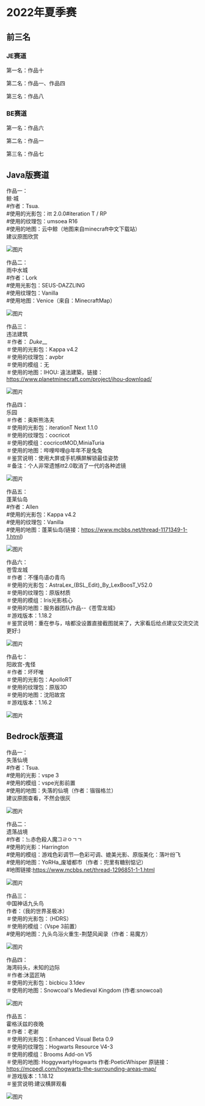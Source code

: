 # 2022年夏季赛

## 前三名

### JE赛道

第一名：作品十

第二名：作品一、作品四

第三名：作品八

### BE赛道

第一名：作品六

第二名：作品一

第三名：作品七

## Java版赛道

作品一：    
鲸·城    
#作者：Tsua.    
#使用的光影包：itt 2.0.0#iteration T / RP    
#使用的纹理包：umsoea R16    
#使用的地图：云中鲸（地图来自minecraft中文下载站）    
建议原图欣赏    

![图片](https://raw.githubusercontent.com/MineGraphCN/ImageLib/main/MGCD/images/gallery/2022-summer/je/1.jpg)

作品二：    
雨中水城    
#作者：Lork     
#使用光影包：SEUS-DAZZLING     
#使用纹理包：Vanilla     
#使用地图：Venice（来自：MinecraftMap）    

![图片](https://raw.githubusercontent.com/MineGraphCN/ImageLib/main/MGCD/images/gallery/2022-summer/je/2.jpg)

作品三：    
违法建筑    
＃作者：    _Duke___     
＃使用的光影包：Kappa v4.2     
＃使用的纹理包：avpbr     
＃使用的模组：无    
＃使用的地图：IHOU: 違法建築，链接：https://www.planetminecraft.com/project/ihou-download/    

![图片](https://raw.githubusercontent.com/MineGraphCN/ImageLib/main/MGCD/images/gallery/2022-summer/je/3.jpg)

作品四：    
乐园    
＃作者：奥斯熊洛夫    
＃使用的光影包：iterationT Next 1.1.0    
＃使用的纹理包：cocricot    
＃使用的模组：cocricotMOD,MiniaTuria      
＃使用的地图：哔哩哔哩@年年不是兔兔    
＃鉴赏说明：使用大屏或手机横屏解锁最佳姿势    
＃备注：个人非常遗憾itt2.0取消了一代的各种滤镜    

![图片](https://raw.githubusercontent.com/MineGraphCN/ImageLib/main/MGCD/images/gallery/2022-summer/je/4.jpg)

作品五：    
蓬莱仙岛    
#作者：Allen    
#使用的光影包：Kappa v4.2    
#使用的纹理包：Vanilla    
#使用的地图：蓬莱仙岛(链接：https://www.mcbbs.net/thread-1171349-1-1.html)    

![图片](https://raw.githubusercontent.com/MineGraphCN/ImageLib/main/MGCD/images/gallery/2022-summer/je/5.jpg)

作品六：    
苍雪龙城    
＃作者：不懂鸟语の青鸟    
＃使用的光影包：AstraLex_(BSL_Edit)_By_LexBoosT_V52.0    
＃使用的纹理包：原版材质    
＃使用的模组：Iris光影核心    
＃使用的地图：服务器团队作品--《苍雪龙城》    
＃游戏版本：1.18.2    
＃鉴赏说明：重在参与，啥都没设置直接截图就来了，大家看后给点建议交流交流更好:)    

![图片](https://raw.githubusercontent.com/MineGraphCN/ImageLib/main/MGCD/images/gallery/2022-summer/je/6.jpg)

作品七：    
阳故宫-鬼怪    
＃作者：坏坏唯     
＃使用的光影包：ApolloRT     
＃使用的纹理包：原版3D     
＃使用的地图：沈阳故宫     
＃游戏版本：1.16.2 

![图片](https://raw.githubusercontent.com/MineGraphCN/ImageLib/main/MGCD/images/gallery/2022-summer/je/7.jpg)

## Bedrock版赛道

作品一：    
失落仙境    
#作者：Tsua.    
#使用的光影：vspe 3    
#使用的模组：vspe光影前置    
#使用的地图：失落的仙境（作者：锴锴格兰）    
建议原图查看，不然会很灰    

![图片](https://raw.githubusercontent.com/MineGraphCN/ImageLib/main/MGCD/images/gallery/2022-summer/be/1.png)

作品二：    
遗落战境    
#作者：느赤色殺人魔그ㄹㅇㄱㄱ    
#使用的光影：Harrington    
#使用的模组：游戏色彩调节—色彩可调、媲美光影、原版美化：落叶纷飞    
#使用的地图：YoRHa_废墟都市（作者：兜里有糖别惦记）    
#地图链接:https://www.mcbbs.net/thread-1296851-1-1.html    

![图片](https://raw.githubusercontent.com/MineGraphCN/ImageLib/main/MGCD/images/gallery/2022-summer/be/2.jpg)

作品三：    
中国神话九头鸟    
作者：（我的世界圣极冰）    
＃使用的光影包：（HDRS）    
＃使用的模组：（Vspe 3前置）    
#使用的地图：九头鸟浴火重生-荆楚风闻录（作者：易魔方）

![图片](https://raw.githubusercontent.com/MineGraphCN/ImageLib/main/MGCD/images/gallery/2022-summer/be/3.jpg)

作品四：    
海湾码头，未知的边际    
＃作者:沐蓝匠呐      
＃使用的光影包：bicbicu 3.1dev      
＃使用的地图：Snowcoal's Medieval Kingdom  (作者:snowcoal) 

![图片](https://raw.githubusercontent.com/MineGraphCN/ImageLib/main/MGCD/images/gallery/2022-summer/be/4.jpg)

作品五：    
霍格沃兹的夜晚    
＃作者：老谢    
＃使用的光影包：Enhanced Visual Beta 0.9    
＃使用的纹理包：Hogwarts Resource V4-3    
＃使用的模组：Brooms Add-on V5    
＃使用的地图: HoggywartyHogwarts 作者:PoeticWhisper 原链接：https://mcpedl.com/hogwarts-the-surrounding-areas-map/    
＃游戏版本：1.18.12    
＃鉴赏说明:建议横屏观看    

![图片](https://raw.githubusercontent.com/MineGraphCN/ImageLib/main/MGCD/images/gallery/2022-summer/be/5.jpg)
